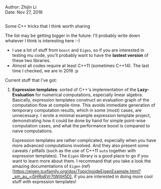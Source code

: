 Author: Zhijin Li  
Date:   Nov 27, 2016

##
Some C++ tricks that I think worth sharing

The list may be getting bigger in the future: I'll probably
write down whatever I think is interesting here :-)

- I use a lot of stuff from `boost` and `Eigen`, so if you are
  interested in testing mu code, you'll probably want to have
  the **lastest version** of these two libraries.
- Almost all codes require at least C++11 (sometimes C++14).
  The last time I checked, we are in 2016 :p

Current stuff that I've got:

1. **Expression templates**: sorted of C++'s implementation of
   the __Lazy-Evaluation__ for numerical computations, especially
   linear algebra. Basically, expression templates construct an
   evaluation graph of the computation flow at compile-time. This
   avoids immediate generation of temporary computation results,
   which in some (most) cases, are unnecessary. I wrote a minimal
   example expression template project, demonstrating how it could
   be done by hand for simple point-wise computation cases, and
   what the performance boost is compared to naive computations.

   Expression templates are rather complicated, especially when you
   have more advanced computations involved. And they also present
   some caveats / pitfalls (such as the use of C++11 `auto` together
   with expression templates). The `Eigen` library is a good place to
   go if you want to learn more about them. I recommand that you take
   a look the amazing documentations of `Eigen` (ref)
   [https://eigen.tuxfamily.org/dox/TopicInsideEigenExample.html?_sm_au_=i5HRq6Vr7tWjtH5D],
   if you are interested in doing more cool stuff with expression
   templates!

